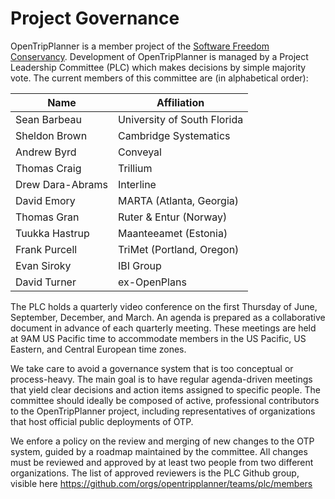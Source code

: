 # Project Governance

OpenTripPlanner is a member project of the [Software Freedom Conservancy](https://sfconservancy.org/members/current/). Development of OpenTripPlanner is managed by a Project Leadership Committee (PLC) which makes decisions by simple majority vote. The current members of this committee are (in alphabetical order):

| Name              | Affiliation                 |
|-------------------|-----------------------------|
| Sean Barbeau      | University of South Florida |
| Sheldon Brown     | Cambridge Systematics       |
| Andrew Byrd       | Conveyal                    |
| Thomas Craig      | Trillium                    |
| Drew Dara-Abrams  | Interline                   |
| David Emory       | MARTA (Atlanta, Georgia)    |
| Thomas Gran       | Ruter & Entur (Norway)      |
| Tuukka Hastrup    | Maanteeamet (Estonia)       |
| Frank Purcell     | TriMet (Portland, Oregon)   |
| Evan Siroky       | IBI Group                   |
| David Turner      | ex-OpenPlans                |


The PLC holds a quarterly video conference on the first Thursday of June, September, December, and March. An agenda is prepared as a collaborative document in advance of each quarterly meeting. These meetings are held at 9AM US Pacific time to accommodate members in the US Pacific, US Eastern, and Central European time zones.

We take care to avoid a governance system that is too conceptual or process-heavy. The main goal is to have regular agenda-driven meetings that yield clear decisions and action items assigned to specific people. The committee should ideally be composed of active, professional contributors to the OpenTripPlanner project, including representatives of organizations that host official public deployments of OTP.

We enfore a policy on the review and merging of new changes to the OTP system, guided by a roadmap maintained by the committee. All changes must be reviewed and approved by at least two people from two different organizations. The list of approved reviewers is the PLC Github group, visible here https://github.com/orgs/opentripplanner/teams/plc/members

